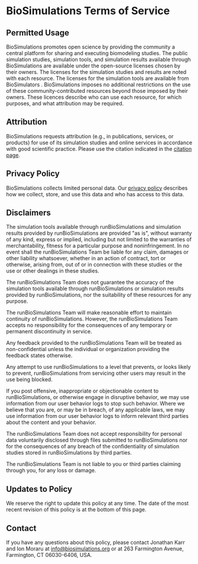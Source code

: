 # BioSimulations Terms of Service
## Permitted Usage

BioSimulations promotes open science by providing the community a central platform for sharing and executing biomodeling studies. The public simulation studies, simulation tools, and simulation results available through BioSimulations are available under the open-source licenses chosen by their owners. The licenses for the simulation studies and results are noted with each resource. The licenses for the simulation tools are available from BioSimulators . BioSimulations imposes no additional restrictions on the use of these community-contributed resources beyond those imposed by their owners. These licences describe who can use each resource, for which purposes, and what attribution may be required.

## Attribution

BioSimulations requests attribution (e.g., in publications, services, or products) for use of its simulation studies and online services in accordance with good scientific practice. Please use the citation indicated in the [citation page](./citation).
## Privacy Policy
BioSimulations collects limited personal data. Our [privacy policy](privacy.md) describes how we collect, store, and use this data and who has access to this data.

## Disclaimers

The simulation tools available through runBioSimulations and simulation results provided by runBioSimulations are provided "as is", without warranty of any kind, express or implied, including but not limited to the warranties of merchantability, fitness for a particular purpose and noninfringement. In no event shall the runBioSimulations Team be liable for any claim, damages or other liability whatsoever, whether in an action of contract, tort or otherwise, arising from, out of or in connection with these studies or the use or other dealings in these studies.

The runBioSimulations Team does not guarantee the accuracy of the simulation tools available through runBioSimulations or simulation results provided by runBioSimulations, nor the suitability of these resources for any purpose.

The runBioSimulations Team will make reasonable effort to maintain continuity of runBioSimulations. However, the runBioSimulations Team accepts no responsibility for the consequences of any temporary or permanent discontinuity in service.

Any feedback provided to the runBioSimulations Team will be treated as non-confidential unless the individual or organization providing the feedback states otherwise.

Any attempt to use runBioSimulations to a level that prevents, or looks likely to prevent, runBioSimulations from servicing other users may result in the use being blocked.

If you post offensive, inappropriate or objectionable content to runBioSimulations, or otherwise engage in disruptive behavior, we may use information from our user behavior logs to stop such behavior. Where we believe that you are, or may be in breach, of any applicable laws, we may use information from our user behavior logs to inform relevant third parties about the content and your behavior.

The runBioSimulations Team does not accept responsibility for personal data voluntarily disclosed through files submitted to runBioSimulations nor for the consequences of any breach of the confidentiality of simulation studies stored in runBioSimulations by third parties.

The runBioSimulations Team is not liable to you or third parties claiming through you, for any loss or damage.

## Updates to Policy

We reserve the right to update this policy at any time. The date of the most recent revision of this policy is at the bottom of this page.

## Contact
If you have any questions about this policy, please contact Jonathan Karr and Ion Moraru at [info@biosimulations.org](mailto:info@biosimulations.org) or at 263 Farmington Avenue, Farmington, CT 06030-6406, USA.
